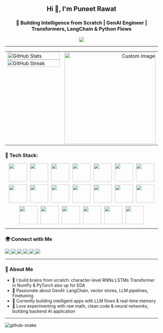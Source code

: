 <h2 align="center">Hi 👋, I'm Puneet Rawat</h2>
<h3 align="center">🧠 Building Intelligence from Scratch | GenAI Engineer | Transformers, LangChain & Python Flows</h3>

<p align="center">
  <img src="https://readme-typing-svg.demolab.com?font=Fira+Code&pause=1000&color=F7971E&width=435&lines=GenAI+Engineer+%7C+LangChain+%7C+Transformers+%7C+AI agents+%7C+Python+Flows;Creating+AI+that+thinks%2C+learns%2C+and+evolves;From+low-level+neurons+to+high-level+reasoning" />
</p>

---

<table width="100%">
  <tr>
    <td valign="top" width="50%">
      <!-- GitHub stats on the left -->
      <a href="https://github.com/MetalCloth">
        <img width="100%" src="https://github-readme-stats.vercel.app/api?username=MetalCloth&theme=radical&title_color=ff3068?" alt="GitHub Stats" />
      </a>
      <a href="https://github.com/MetalCloth">
        <img width="100%" src="http://github-readme-streak-stats.herokuapp.com/?user=MetalCloth&theme=radical&date_format=M%20j%5B%2C%20Y%5D&ring=ff3068&fire=ff3068&sideNums=ff3068" alt="GitHub Streak" />
      </a>
    </td>
    <td valign="top" width="50%" align="right">
      <!-- Your custom image on the right -->
      <img src="https://github.com/user-attachments/assets/db876121-00cc-4ddd-a3ae-ca76d9394499" alt="Custom Image" width="300px" />
    </td>
  </tr>
</table>

### 🧰 Tech Stack:

<div style="display:flex; flex-wrap: wrap; justify-content: center; gap: 10px; max-width: 600px; margin: 0 auto;">
  <img src="https://skillicons.dev/icons?i=python" style="width:60px; height:60px;" />
  <img src="https://skillicons.dev/icons?i=tensorflow" style="width:60px; height:60px;" />
  <img src="https://skillicons.dev/icons?i=pytorch" style="width:60px; height:60px;" />
  <img src="https://skillicons.dev/icons?i=sklearn" style="width:60px; height:60px;" />
  <img src="https://skillicons.dev/icons?i=cpp" style="width:60px; height:60px;" />
  <img src="https://skillicons.dev/icons?i=gcp" style="width:60px; height:60px;" />
  <img src="https://skillicons.dev/icons?i=c" style="width:60px; height:60px;" />
  <img src="https://skillicons.dev/icons?i=docker" style="width:60px; height:60px;" />
  <img src="https://skillicons.dev/icons?i=aws" style="width:60px; height:60px;" />
  <img src="https://skillicons.dev/icons?i=git" style="width:60px; height:60px;" />
  <img src="https://skillicons.dev/icons?i=github" style="width:60px; height:60px;" />
  <img src="https://skillicons.dev/icons?i=gitlab" style="width:60px; height:60px;" />
  <img src="https://skillicons.dev/icons?i=html" style="width:60px; height:60px;" />
  <img src="https://skillicons.dev/icons?i=css" style="width:60px; height:60px;" />
  <img src="https://skillicons.dev/icons?i=javascript" style="width:60px; height:60px;" />
  <img src="https://skillicons.dev/icons?i=java" style="width:60px; height:60px;" />
  <img src="https://skillicons.dev/icons?i=mysql" style="width:60px; height:60px;" />
  <img src="https://skillicons.dev/icons?i=opencv" style="width:60px; height:60px;" />
  <img src="https://skillicons.dev/icons?i=react" style="width:60px; height:60px;" />
  <img src="https://skillicons.dev/icons?i=matlab" style="width:60px; height:60px;" />
</div>

---

### 🌍 Connect with Me

<p align="left">
  <a href="https://leetcode.com/u/metalcloth_2006/" target="_blank">
    <img src="https://img.shields.io/badge/LeetCode-FFA116?style=for-the-badge&logo=leetcode&logoColor=white" />
  </a>
  <a href="mailto:rawatpuneet927@gmail.com" target="_blank">
    <img src="https://img.shields.io/badge/Gmail-D14836?style=for-the-badge&logo=gmail&logoColor=white" />
  </a>
  <a href="https://www.linkedin.com/in/puneet-rawat-26a527274/" target="_blank">
    <img src="https://img.shields.io/badge/LinkedIn-0077B5?style=for-the-badge&logo=linkedin&logoColor=white," />
  </a>
  <a href="https://www.instagram.com/puneet_2006/" target="_blank">
    <img src="https://img.shields.io/badge/Instagram-E4405F?style=for-the-badge&logo=instagram&logoColor=white" />
  </a>
  <a href="https://x.com/PuneetRawa71903" target="_blank">
    <img src="https://img.shields.io/badge/Twitter-1DA1F2?style=for-the-badge&logo=twitter&logoColor=white" />
  </a>
  <img src="https://img.shields.io/badge/Discord-MetalCloth%230001-7289DA?style=for-the-badge&logo=discord&logoColor=white" />
</p>

---

### 🔬 About Me

- 🧠 I build brains from scratch: character-level RNNs LSTMs Transformer in NumPy & PyTorch also up for EDA
- 🤖 Passionate about GenAI: LangChain, vector stores, LLM pipelines, Finetuning  
- 🌱 Currently building intelligent apps with LLM flows & real-time memory  
- 🧪 Love experimenting with raw math, clean code & neural networks, building backend AI application

---


<picture>
  <source media="(prefers-color-scheme: dark)" srcset="https://raw.githubusercontent.com/tobiasmeyhoefer/tobiasmeyhoefer/output/github-snake-dark.svg" />
  <source media="(prefers-color-scheme: light)" srcset="https://raw.githubusercontent.com/tobiasmeyhoefer/tobiasmeyhoefer/output/github-snake.svg" />
  <img alt="github-snake" src="https://raw.githubusercontent.com/tobiasmeyhoefer/tobiasmeyhoefer/output/github-snake.svg" />
</picture>

